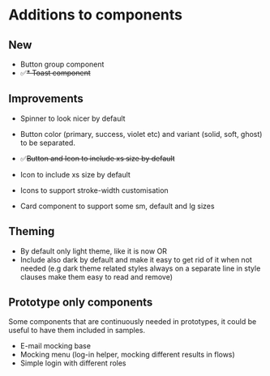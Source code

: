 # Additions to components

## New

* Button group component
* ✅~~* Toast component~~

## Improvements

* Spinner to look nicer by default

* Button color (primary, success, violet etc) and variant (solid, soft, ghost) to be separated.
* ✅~~Button and Icon to include xs size by default~~

* Icon to include xs size by default
* Icons to support stroke-width customisation

* Card component to support some sm, default and lg sizes

## Theming

* By default only light theme, like it is now
  OR
* Include also dark by default and make it easy to get rid of it when not needed (e.g dark theme related styles always
  on a separate line in style clauses make them easy to read and remove)

## Prototype only components

Some components that are continuously needed in prototypes, it could be useful to have them included in samples.

* E-mail mocking base
* Mocking menu (log-in helper, mocking different results in flows)
* Simple login with different roles
